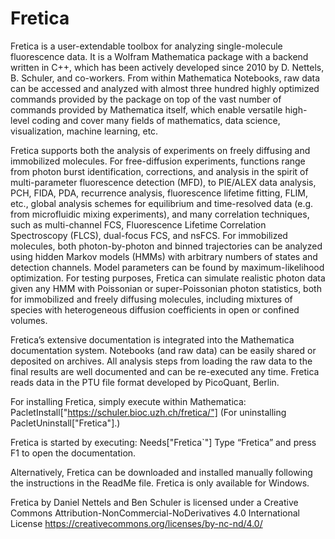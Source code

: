# Fretica
Fretica is a user-extendable toolbox for analyzing single-molecule fluorescence data. It is a Wolfram Mathematica package with a backend written in C++, which has been actively developed since 2010 by D. Nettels, B. Schuler, and co-workers. From within Mathematica Notebooks, raw data can be accessed and analyzed with almost three hundred highly optimized commands provided by the package on top of the vast number of commands provided by Mathematica itself, which enable versatile high-level coding and cover many fields of mathematics, data science, visualization, machine learning, etc.

Fretica supports both the analysis of experiments on freely diffusing and immobilized molecules. For free-diffusion experiments, functions range from photon burst identification, corrections, and analysis in the spirit of multi-parameter fluorescence detection (MFD), to PIE/ALEX data analysis, PCH, FIDA, PDA, recurrence analysis, fluorescence lifetime fitting, FLIM, etc., global analysis schemes for equilibrium and time-resolved data (e.g. from microfluidic mixing experiments), and many correlation techniques, such as multi-channel FCS, Fluorescence Lifetime Correlation Spectroscopy (FLCS), dual-focus FCS, and nsFCS. For immobilized molecules, both photon-by-photon and binned trajectories can be analyzed using hidden Markov models (HMMs) with arbitrary numbers of states and detection channels. Model parameters can be found by maximum-likelihood optimization. For testing purposes, Fretica can simulate realistic photon data given any HMM with Poissonian or super-Poissonian photon statistics, both for immobilized and freely diffusing molecules, including mixtures of species with heterogeneous diffusion coefficients in open or confined volumes.

Fretica’s extensive documentation is integrated into the Mathematica documentation system. Notebooks (and raw data) can be easily shared or deposited on archives. All analysis steps from loading the raw data to the final results are well documented and can be re-executed any time. Fretica reads data in the PTU file format developed by PicoQuant, Berlin.

For installing Fretica, simply execute within Mathematica:
PacletInstall["https://schuler.bioc.uzh.ch/fretica/"]
(For uninstalling PacletUninstall["Fretica"].)

Fretica is started by executing: Needs["Fretica`"]
Type “Fretica” and press F1 to open the documentation.

Alternatively, Fretica can be downloaded and installed manually following the instructions in the ReadMe file.
Fretica is only available for Windows.

Fretica by Daniel Nettels and Ben Schuler is licensed under a Creative Commons Attribution-NonCommercial-NoDerivatives 4.0 International License
https://creativecommons.org/licenses/by-nc-nd/4.0/
